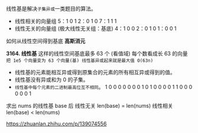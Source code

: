 线性基是解决`子集异或`一类题目的算法。

- 线性相关的向量组
  5：1 0 1
  2：0 1 0
  7：1 1 1
- 线性无关的向量组 (极大线性无关组：基底)
  4：1 0 0
  2：0 1 0
  1：0 0 1

如何从线性空间得到基底
**高斯消元**

**3164. 线性基**
这样的线性空间基底最多 63 个 (看值域)
每个数看成长 63 的向量
`把 1e5 个向量变为 63 个向量(基) 线性基异或起来就是最大值 O(63n)`

- 线性基的元素能相互异或得到原集合的元素的所有相互异或得到的值。
- 线性基没有异或和为 0 的子集。
- `线性基中每个元素的二进制最高位互不相同`。
  1 0 0 0 0 0
  0 0 1 0 1 0
  0 0 0 1 1 0
  0 0 0 0 0 1

求出 nums 的线性基 base 后
线性无关 len(base) = len(nums)
线性相关 len(base) < len(nums)

https://zhuanlan.zhihu.com/p/139074556
